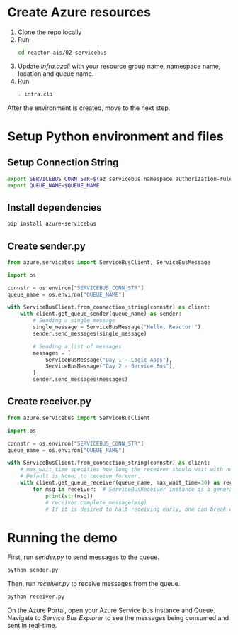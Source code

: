 # Create Azure resources

1. Clone the repo locally
2. Run
   ```bash
   cd reactor-ais/02-servicebus
   ```
3. Update _infra.azcli_ with your resource group name, namespace name, location and queue name.
4. Run
   ```bash
   . infra.cli
   ```
After the environment is created, move to the next step.

# Setup Python environment and files

## Setup Connection String

```bash
export SERVICEBUS_CONN_STR=$(az servicebus namespace authorization-rule keys list --resource-group $RESOURCE_GROUP --namespace-name $NAMESPACE_NAME --name RootManageSharedAccessKey --query primaryConnectionString --output tsv)
export QUEUE_NAME=$QUEUE_NAME
```

## Install dependencies

```bash
pip install azure-servicebus
```

## Create sender.py

```python
from azure.servicebus import ServiceBusClient, ServiceBusMessage

import os

connstr = os.environ["SERVICEBUS_CONN_STR"]
queue_name = os.environ["QUEUE_NAME"]

with ServiceBusClient.from_connection_string(connstr) as client:
    with client.get_queue_sender(queue_name) as sender:
        # Sending a single message
        single_message = ServiceBusMessage("Hello, Reactor!")
        sender.send_messages(single_message)

        # Sending a list of messages
        messages = [
            ServiceBusMessage("Day 1 - Logic Apps"),
            ServiceBusMessage("Day 2 - Service Bus"),
        ]
        sender.send_messages(messages)
```

## Create receiver.py

```python
from azure.servicebus import ServiceBusClient

import os

connstr = os.environ["SERVICEBUS_CONN_STR"]
queue_name = os.environ["QUEUE_NAME"]

with ServiceBusClient.from_connection_string(connstr) as client:
    # max_wait_time specifies how long the receiver should wait with no incoming messages before stopping receipt.
    # Default is None; to receive forever.
    with client.get_queue_receiver(queue_name, max_wait_time=30) as receiver:
        for msg in receiver:  # ServiceBusReceiver instance is a generator.
            print(str(msg))
            # receiver.complete_message(msg)
            # If it is desired to halt receiving early, one can break out of the loop here safely.

```

# Running the demo

First, run *sender.py* to send messages to the queue.

```bash
python sender.py
```

Then, run *receiver.py* to receive messages from the queue.

```bash
python receiver.py
```

On the Azure Portal, open your Azure Service bus instance and Queue. Navigate to _Service Bus Explorer_ to see the messages being consumed and sent in real-time.
